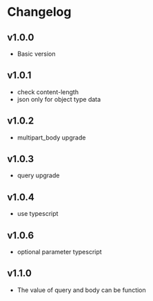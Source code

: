 # Changelog

## v1.0.0

- Basic version

## v1.0.1

- check content-length
- json only for object type data

## v1.0.2

- multipart_body upgrade

## v1.0.3

- query upgrade

## v1.0.4

- use typescript

## v1.0.6

- optional parameter typescript

## v1.1.0

- The value of query and body can be function